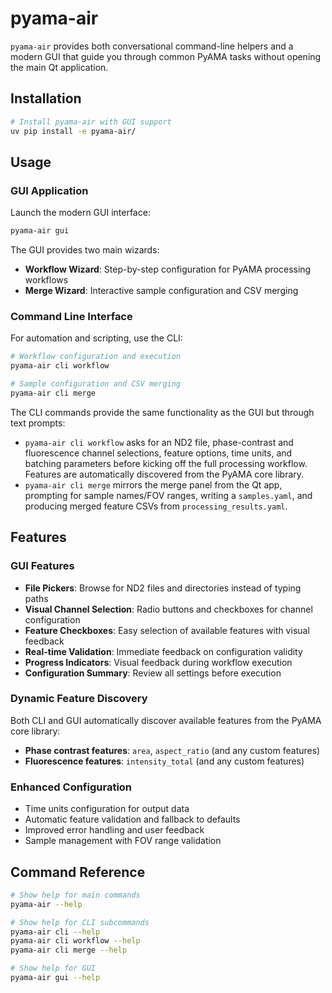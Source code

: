 # pyama-air

`pyama-air` provides both conversational command-line helpers and a modern GUI that guide you through
common PyAMA tasks without opening the main Qt application.

## Installation

```bash
# Install pyama-air with GUI support
uv pip install -e pyama-air/
```

## Usage

### GUI Application

Launch the modern GUI interface:

```bash
pyama-air gui
```

The GUI provides two main wizards:

- **Workflow Wizard**: Step-by-step configuration for PyAMA processing workflows
- **Merge Wizard**: Interactive sample configuration and CSV merging

### Command Line Interface

For automation and scripting, use the CLI:

```bash
# Workflow configuration and execution
pyama-air cli workflow

# Sample configuration and CSV merging
pyama-air cli merge
```

The CLI commands provide the same functionality as the GUI but through text prompts:

- `pyama-air cli workflow` asks for an ND2 file, phase-contrast and fluorescence channel
  selections, feature options, time units, and batching parameters before kicking off
  the full processing workflow. Features are automatically discovered from the PyAMA
  core library.
- `pyama-air cli merge` mirrors the merge panel from the Qt app, prompting for sample
  names/FOV ranges, writing a `samples.yaml`, and producing merged feature CSVs from
  `processing_results.yaml`.

## Features

### GUI Features

- **File Pickers**: Browse for ND2 files and directories instead of typing paths
- **Visual Channel Selection**: Radio buttons and checkboxes for channel configuration
- **Feature Checkboxes**: Easy selection of available features with visual feedback
- **Real-time Validation**: Immediate feedback on configuration validity
- **Progress Indicators**: Visual feedback during workflow execution
- **Configuration Summary**: Review all settings before execution

### Dynamic Feature Discovery

Both CLI and GUI automatically discover available features from the PyAMA core
library:

- **Phase contrast features**: `area`, `aspect_ratio` (and any custom features)
- **Fluorescence features**: `intensity_total` (and any custom features)

### Enhanced Configuration

- Time units configuration for output data
- Automatic feature validation and fallback to defaults
- Improved error handling and user feedback
- Sample management with FOV range validation

## Command Reference

```bash
# Show help for main commands
pyama-air --help

# Show help for CLI subcommands
pyama-air cli --help
pyama-air cli workflow --help
pyama-air cli merge --help

# Show help for GUI
pyama-air gui --help
```
